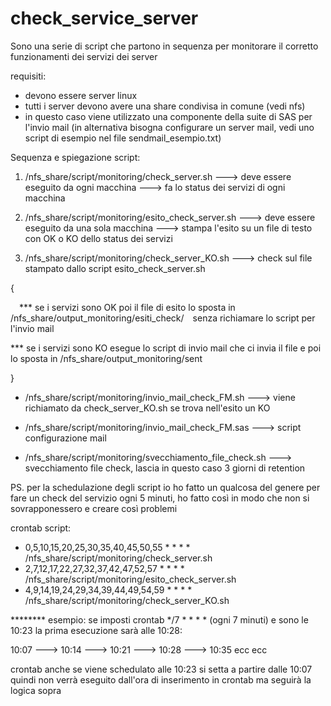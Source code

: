 # check_service_server

Sono una serie di script che partono in sequenza per monitorare il corretto funzionamenti dei servizi dei server

requisiti:

- devono essere server linux
- tutti i server devono avere una share condivisa in comune (vedi nfs)
- in questo caso viene utilizzato una componente della suite di SAS per l'invio mail (in alternativa bisogna configurare un server mail, vedi uno script di esempio nel file sendmail_esempio.txt)




Sequenza e spiegazione script:

1) /nfs_share/script/monitoring/check_server.sh ---> deve essere eseguito da ogni macchina ---> fa lo status dei servizi di ogni macchina

2) /nfs_share/script/monitoring/esito_check_server.sh ---> deve essere eseguito da una sola macchina ---> stampa l'esito su un file di testo con OK o KO dello status dei servizi

3) /nfs_share/script/monitoring/check_server_KO.sh ---> check sul file stampato dallo script esito_check_server.sh 

{

 *** se i servizi sono OK poi il file di esito lo sposta in /nfs_share/output_monitoring/esiti_check/ senza richiamare lo script per l'invio mail

 
 *** se i servizi sono KO esegue lo script di invio mail che ci invia il file e poi lo sposta in /nfs_share/output_monitoring/sent

}

- /nfs_share/script/monitoring/invio_mail_check_FM.sh ---> viene richiamato da check_server_KO.sh se trova nell'esito un KO 

- /nfs_share/script/monitoring/invio_mail_check_FM.sas ---> script configurazione mail

- /nfs_share/script/monitoring/svecchiamento_file_check.sh ---> svecchiamento file check,  lascia in questo caso 3 giorni di retention



PS. per la schedulazione degli script io ho fatto un qualcosa del genere per fare un check del servizio ogni 5 minuti, ho fatto così in modo che non si sovrapponessero e creare così problemi

crontab script:

- 0,5,10,15,20,25,30,35,40,45,50,55 * * * * /nfs_share/script/monitoring/check_server.sh
- 2,7,12,17,22,27,32,37,42,47,52,57 * * * * /nfs_share/script/monitoring/esito_check_server.sh
- 4,9,14,19,24,29,34,39,44,49,54,59 * * * * /nfs_share/script/monitoring/check_server_KO.sh 



******** esempio: se imposti crontab */7 * * * * (ogni 7 minuti) e sono le 10:23 la prima esecuzione sarà alle 10:28:

10:07 ---> 10:14 ---> 10:21 ---> 10:28 ---> 10:35 ecc ecc

crontab anche se viene schedulato alle 10:23 si setta a partire dalle 10:07 
quindi non verrà eseguito dall'ora di inserimento in crontab ma seguirà la logica sopra
